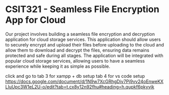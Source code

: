# CSIT321 - Seamless File Encryption App for Cloud
Our project involves building a seamless file encryption and decryption application for cloud storage services. This application should allow users to securely encrypt and upload their files before uploading to the cloud and allow them to download and decrypt the files, ensuring data remains protected and safe during all stages. The application will be integrated with popular cloud storage services, allowing users to have a seamless experience while keeping it as simple as possible.

click and go to 
tab 3 for xampp + db setup 
tab 4 for vs code setup 
https://docs.google.com/document/d/1N9w7XcGRhgDiv7Pj9vv24oEnweKXLIuUpc3W1eL2U-o/edit?tab=t.cx8y12n92fhu#heading=h.qupkf6pkyvjk
